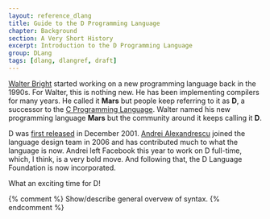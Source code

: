 ```yaml
---
layout: reference_dlang
title: Guide to the D Programming Language
chapter: Background
section: A Very Short History
excerpt: Introduction to the D Programming Language
group: DLang
tags: [dlang, dlangref, draft]
---
```


[Walter Bright] started working on a new programming language back in the 1990s.
For Walter, this is nothing new.
He has been implementing compilers for many years.
He called it __Mars__ but people keep referring to it as __D__, a successor to the [C Programming Language].
<span class="hide">Walter named his new programming language __Mars__ but the community around it keeps calling it __D__.</span>

D was [first released](http://www.digitalmars.com/d/1.0/changelog1.html#new000) in December 2001.
[Andrei Alexandrescu] joined the language design team in 2006 and has contributed much to what the language is now.
Andrei left Facebook this year to work on D full-time, which, I think, is a very bold move.
And following that, the D Language Foundation is now incorporated.

What an exciting time for D!

[Walter Bright]: http://www.walterbright.com/
[C Programming Language]: https://en.wikipedia.org/wiki/C_%28programming_language%29
[Andrei Alexandrescu]: https://en.wikipedia.org/wiki/Andrei_Alexandrescu

{% comment %}
Show/describe general overvew of syntax.
{% endcomment %}
